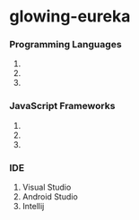# glowing-eureka

### Programming Languages

1.
2.
3.

### JavaScript Frameworks

1.
2.
3.

### IDE

1. Visual Studio
2. Android Studio
3. Intellij
